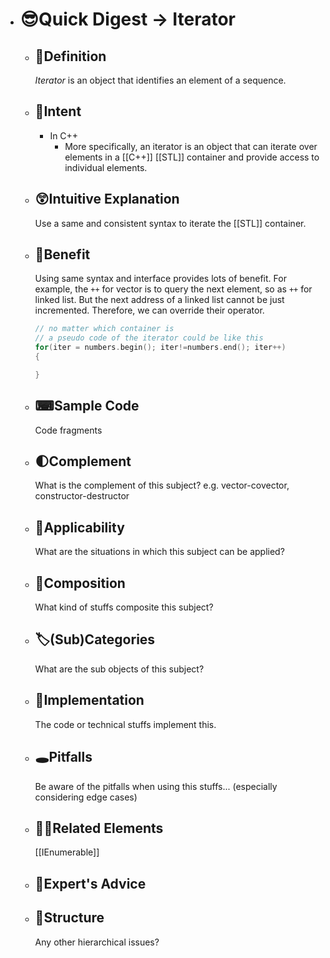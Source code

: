 - # 😎Quick Digest -> Iterator
	- ## 📝Definition
	  *Iterator* is an object that identifies an element of a sequence.
	- ## 🎯Intent
		- In C++
			- More specifically, an iterator is an object that can iterate over elements in a [[C++]] [[STL]] container and provide access to individual elements.
	- ## 😲Intuitive Explanation
	  Use a same and consistent syntax to iterate the [[STL]] container.
	- ## 🚀Benefit
	  Using same syntax and interface provides lots of benefit. For example, the `++` for vector is to query the next element, so as `++` for linked list. But the next address of a linked list cannot be just incremented. Therefore, we can override their operator.
	  
	  ``` c++
	  // no matter which container is
	  // a pseudo code of the iterator could be like this
	  for(iter = numbers.begin(); iter!=numbers.end(); iter++)
	  {
	  
	  }
	  ```
	- ## ⌨Sample Code
	   Code fragments
	- ## 🌓Complement
	  What is the complement of this subject? e.g. vector-covector, constructor-destructor
	- ## 🤳Applicability
	   What are the situations in which this subject can be applied?
	- ## 🧪Composition
	  What kind of stuffs composite this subject?
	- ## 🏷(Sub)Categories
	  What are the sub objects of this subject?
	- ## 🔎Implementation
	   The code or technical stuffs implement this.
	- ## 🕳Pitfalls
	  Be aware of the pitfalls when using this stuffs... (especially considering edge cases)
	- ## 🙋‍♂️Related Elements
	  [[IEnumerable]]
	- ## 🥼Expert's Advice
	- ## 🧱Structure
	  Any other hierarchical issues?